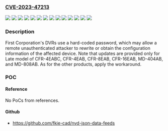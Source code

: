 ### [CVE-2023-47213](https://cve.mitre.org/cgi-bin/cvename.cgi?name=CVE-2023-47213)
![](https://img.shields.io/static/v1?label=Product&message=CFR-1004EA%2C%20CFR-1008EA%2C%20CFR-1016EA&color=blue)
![](https://img.shields.io/static/v1?label=Product&message=CFR-4EAA%2C%20CFR-8EAA%2C%20CFR-16EAA&color=blue)
![](https://img.shields.io/static/v1?label=Product&message=CFR-4EAAM%2C%20CFR-4EABC&color=blue)
![](https://img.shields.io/static/v1?label=Product&message=CFR-4EAB%2C%20CFR-8EAB%2C%20CFR-16EAB&color=blue)
![](https://img.shields.io/static/v1?label=Product&message=CFR-4EHA%2C%20CFR-8EHA%2C%20CFR-16EHA&color=blue)
![](https://img.shields.io/static/v1?label=Product&message=CFR-4EHD%2C%20CFR-8EHD%2C%20CFR-16EHD&color=blue)
![](https://img.shields.io/static/v1?label=Product&message=CFR-904E%2C%20CFR-908E%2C%20CFR-916E&color=blue)
![](https://img.shields.io/static/v1?label=Product&message=MD-404AA%2C%20MD-808AA&color=blue)
![](https://img.shields.io/static/v1?label=Product&message=MD-404AB%2C%20MD-808AB&color=blue)
![](https://img.shields.io/static/v1?label=Product&message=MD-404HA%2C%20MD-808HA&color=blue)
![](https://img.shields.io/static/v1?label=Product&message=MD-404HD%2C%20MD-808HD&color=blue)
![](https://img.shields.io/static/v1?label=Version&message=0%20&color=brightgreen)
![](https://img.shields.io/static/v1?label=Version&message=firmware%20all%20versions%20&color=brightgreen)
![](https://img.shields.io/static/v1?label=Vulnerability&message=Use%20of%20hard-coded%20password&color=brightgreen)

### Description

First Corporation's DVRs use a hard-coded password, which may allow a remote unauthenticated attacker to rewrite or obtain the configuration information of the affected device. Note that updates are provided only for Late model of CFR-4EABC, CFR-4EAB, CFR-8EAB, CFR-16EAB, MD-404AB, and MD-808AB. As for the other products, apply the workaround.

### POC

#### Reference
No PoCs from references.

#### Github
- https://github.com/fkie-cad/nvd-json-data-feeds

